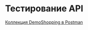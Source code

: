 # Тестирование API

[Коллекция DemoShopping в Postman](https://www.postman.com/abbb22/workspace/my-workspace/collection/19594112-9be4229f-bc81-47a5-a446-e35fe46bf662?action=share&creator=19594112&active-environment=19594112-dea75144-2e84-4857-8bb0-daabbbe98253)
